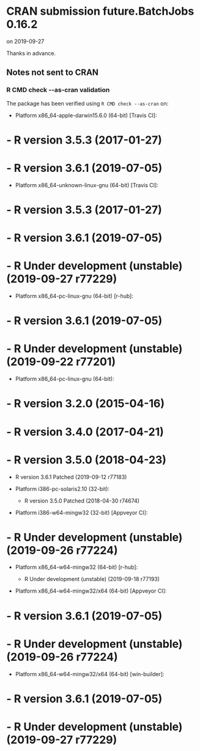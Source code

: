 # CRAN submission future.BatchJobs 0.16.2

on 2019-09-27

Thanks in advance.


## Notes not sent to CRAN

### R CMD check --as-cran validation

The package has been verified using `R CMD check --as-cran` on:

* Platform x86_64-apple-darwin15.6.0 (64-bit) [Travis CI]:
#  - R version 3.5.3 (2017-01-27)
#  - R version 3.6.1 (2019-07-05)

* Platform x86_64-unknown-linux-gnu (64-bit) [Travis CI]:
#  - R version 3.5.3 (2017-01-27)
#  - R version 3.6.1 (2019-07-05)
#  - R Under development (unstable) (2019-09-27 r77229)

* Platform x86_64-pc-linux-gnu (64-bit) [r-hub]:
#  - R version 3.6.1 (2019-07-05)
#  - R Under development (unstable) (2019-09-22 r77201)
  
* Platform x86_64-pc-linux-gnu (64-bit):
#  - R version 3.2.0 (2015-04-16)
#  - R version 3.4.0 (2017-04-21)
#  - R version 3.5.0 (2018-04-23)
  - R version 3.6.1 Patched (2019-09-12 r77183)

* Platform i386-pc-solaris2.10 (32-bit):
  - R version 3.5.0 Patched (2018-04-30 r74674)

* Platform i386-w64-mingw32 (32-bit) [Appveyor CI]:
#  - R Under development (unstable) (2019-09-26 r77224)

* Platform x86_64-w64-mingw32 (64-bit) [r-hub]:
  - R Under development (unstable) (2019-09-18 r77193)

* Platform x86_64-w64-mingw32/x64 (64-bit) [Appveyor CI]:
#  - R version 3.6.1 (2019-07-05)
#  - R Under development (unstable) (2019-09-26 r77224)

* Platform x86_64-w64-mingw32/x64 (64-bit) [win-builder]:
#  - R version 3.6.1 (2019-07-05)
#  - R Under development (unstable) (2019-09-27 r77229)
